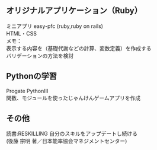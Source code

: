 ## オリジナルアプリケーション（Ruby）
ミニアプリ easy-pfc (ruby,ruby on rails)    
HTML・CSS  
メモ：  
表示する内容を（基礎代謝などの計算、変数定義）を作成する  
バリデーションの方法を検討

## Pythonの学習
Progate PythonⅢ  
関数、モジュールを使ったじゃんけんゲームアプリを作成


## その他
読書:RESKILLING 自分のスキルをアップデートし続ける  
(後藤 宗明 著／日本能率協会マネジメントセンター)  